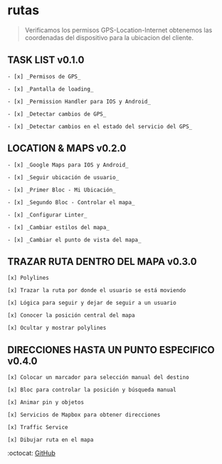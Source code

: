 # rutas  

> Verificamos los permisos GPS-Location-Internet 
> obtenemos las coordenadas del dispositivo para la ubicacion del cliente.

## TASK LIST v0.1.0

    - [x] _Permisos de GPS_

    - [x] _Pantalla de loading_

    - [x] _Permission Handler para IOS y Android_

    - [x] _Detectar cambios de GPS_

    - [x] _Detectar cambios en el estado del servicio del GPS_

## LOCATION & MAPS v0.2.0

    - [x] _Google Maps para IOS y Android_

    - [x] _Seguir ubicación de usuario_

    - [x] _Primer Bloc - Mi Ubicación_

    - [x] _Segundo Bloc - Controlar el mapa_

    - [x] _Configurar Linter_

    - [x] _Cambiar estilos del mapa_

    - [x] _Cambiar el punto de vista del mapa_

## TRAZAR RUTA DENTRO DEL MAPA v0.3.0    

    [x] Polylines

    [x] Trazar la ruta por donde el usuario se está moviendo

    [x] Lógica para seguir y dejar de seguir a un usuario

    [x] Conocer la posición central del mapa

    [x] Ocultar y mostrar polylines

## DIRECCIONES HASTA UN PUNTO ESPECIFICO  v0.4.0

    [x] Colocar un marcador para selección manual del destino

    [x] Bloc para controlar la posición y búsqueda manual

    [x] Animar pin y objetos

    [x] Servicios de Mapbox para obtener direcciones

    [x] Traffic Service

    [x] Dibujar ruta en el mapa    


:octocat: [GitHub](https://github.com/CRUXsur/rutas)
